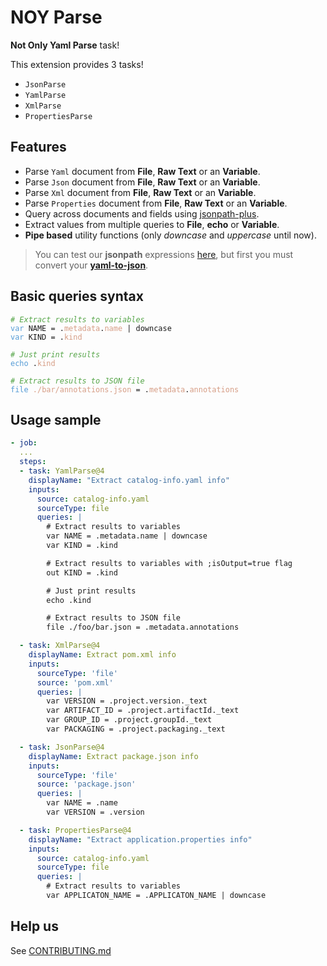 # NOY Parse

**Not Only Yaml Parse** task!

This extension provides 3 tasks!

* `JsonParse`
* `YamlParse`
* `XmlParse`
* `PropertiesParse`

## Features

* Parse `Yaml` document from **File**, **Raw Text** or an **Variable**.
* Parse `Json` document from **File**, **Raw Text** or an **Variable**.
* Parse `Xml` document from **File**, **Raw Text** or an **Variable**.
* Parse `Properties` document from **File**, **Raw Text** or an **Variable**.
* Query across documents and fields using [jsonpath-plus](https://jsonpath-plus.github.io/JSONPath/docs/ts/).
* Extract values from multiple queries to **File**, **echo** or **Variable**.
* **Pipe based** utility functions (only *downcase* and *uppercase* until now).

> You can test our **jsonpath** expressions [here](https://jsonpath-plus.github.io/JSONPath/demo/), but first you must convert your [**yaml-to-json**](https://www.json2yaml.com/convert-yaml-to-json).

## Basic queries syntax

<pre class="language-custom">
<code><span class="hlcl-comment"># Extract results to variables</span>
<span class="hlcl-keyword">var</span> NAME <span class="hlcl-operator">=</span> <span class="hlcl-punctuation">.</span><span class="hlcl-string">metadata</span><span class="hlcl-punctuation">.</span><span class="hlcl-string">name</span> <span class="hlcl-operator">|</span> downcase
<span class="hlcl-keyword">var</span> KIND <span class="hlcl-operator">=</span> <span class="hlcl-punctuation">.</span><span class="hlcl-string">kind</span>

<span class="hlcl-comment"># Just print results</span>
<span class="hlcl-keyword">echo</span> <span class="hlcl-punctuation">.</span><span class="hlcl-string">kind</span>

<span class="hlcl-comment"># Extract results to JSON file</span>
<span class="hlcl-keyword">file</span> <span class="hlcl-string">./bar/annotations.json</span> <span class="hlcl-operator">=</span> <span class="hlcl-punctuation">.</span><span class="hlcl-string">metadata</span><span class="hlcl-punctuation">.</span><span class="hlcl-string">annotations</span>
</code></pre>


## Usage sample

```yaml
- job:
  ...
  steps:
  - task: YamlParse@4
    displayName: "Extract catalog-info.yaml info"
    inputs:
      source: catalog-info.yaml
      sourceType: file
      queries: |
        # Extract results to variables
        var NAME = .metadata.name | downcase
        var KIND = .kind

        # Extract results to variables with ;isOutput=true flag
        out KIND = .kind

        # Just print results
        echo .kind

        # Extract results to JSON file
        file ./foo/bar.json = .metadata.annotations

  - task: XmlParse@4
    displayName: Extract pom.xml info
    inputs:
      sourceType: 'file'
      source: 'pom.xml'
      queries: |
        var VERSION = .project.version._text
        var ARTIFACT_ID = .project.artifactId._text
        var GROUP_ID = .project.groupId._text
        var PACKAGING = .project.packaging._text

  - task: JsonParse@4
    displayName: Extract package.json info
    inputs:
      sourceType: 'file'
      source: 'package.json'
      queries: |
        var NAME = .name
        var VERSION = .version

  - task: PropertiesParse@4
    displayName: "Extract application.properties info"
    inputs:
      source: catalog-info.yaml
      sourceType: file
      queries: |
        # Extract results to variables
        var APPLICATON_NAME = .APPLICATON_NAME | downcase

```

## Help us

See [CONTRIBUTING.md](https://github.com/alelltech/azdo-not-only-yaml-parse/blob/main/CONTRIBUTING.md)



<style>

/*
https://raw.githubusercontent.com/isagalaev/highlight.js/master/src/styles/vs2015.css
*/
/*
 * Visual Studio 2015 dark style
 * Author: Nicolas LLOBERA <nllobera@gmail.com>
 */


.hlcl-keyword,
.hlcl-literal,
.hlcl-symbol,
.hlcl-name {
	color: #569CD6;
}
.hlcl-link {
	color: #569CD6;
	text-decoration: underline;
}

.hlcl-built_in,
.hlcl-type {
	color: #4EC9B0;
}

.hlcl-number,
.hlcl-class {
	color: #B8D7A3;
}

.hlcl-string,
.hlcl-meta-string {
	color: #D69D85;
}

.hlcl-regexp,
.hlcl-template-tag {
	color: #9A5334;
}

.hlcl-subst,
.hlcl-function,
.hlcl-title,
.hlcl-params,
.hlcl-formula {
	color: #DCDCDC;
}

.hlcl-comment,
.hlcl-quote {
	color: #57A64A;
	font-style: italic;
}

.hlcl-doctag {
	color: #608B4E;
}

.hlcl-meta,
.hlcl-meta-keyword,
.hlcl-tag {
	color: #9B9B9B;
}

.hlcl-variable,
.hlcl-template-variable {
	color: #BD63C5;
}

.hlcl-attr,
.hlcl-attribute,
.hlcl-builtin-name {
	color: #9CDCFE;
}

.hlcl-section {
	color: gold;
}

.hlcl-emphasis {
	font-style: italic;
}

.hlcl-strong {
	font-weight: bold;
}

/*.hlcl-code {
	font-family:'Monospace';
}*/

.hlcl-bullet,
.hlcl-selector-tag,
.hlcl-selector-id,
.hlcl-selector-class,
.hlcl-selector-attr,
.hlcl-selector-pseudo {
	color: #D7BA7D;
}

.hlcl-addition {
	background-color: var(--vscode-diffEditor-insertedTextBackground, rgba(155, 185, 85, 0.2));
	color: rgb(155, 185, 85);
	display: inline-block;
	width: 100%;
}

.hlcl-deletion {
	background: var(--vscode-diffEditor-removedTextBackground, rgba(255, 0, 0, 0.2));
	color: rgb(255, 0, 0);
	display: inline-block;
	width: 100%;
}


/*
From https://raw.githubusercontent.com/isagalaev/highlight.js/master/src/styles/vs.css
*/
/*

Visual Studio-like style based on original C# coloring by Jason Diamond <jason@diamond.name>

*/

.vscode-light .hlcl-function,
.vscode-light .hlcl-params,
.vscode-light .hlcl-number,
.vscode-light .hlcl-class  {
	color: inherit;
}

.vscode-light .hlcl-comment,
.vscode-light .hlcl-quote,
.vscode-light .hlcl-number,
.vscode-light .hlcl-class,
.vscode-light .hlcl-variable {
	color: #008000;
}

.vscode-light .hlcl-keyword,
.vscode-light .hlcl-selector-tag,
.vscode-light .hlcl-name,
.vscode-light .hlcl-tag {
	color: #00f;
}

.vscode-light .hlcl-built_in,
.vscode-light .hlcl-builtin-name {
	color: #007acc;
}

.vscode-light .hlcl-string,
.vscode-light .hlcl-section,
.vscode-light .hlcl-attribute,
.vscode-light .hlcl-literal,
.vscode-light .hlcl-template-tag,
.vscode-light .hlcl-template-variable,
.vscode-light .hlcl-type {
	color: #a31515;
}

.vscode-light .hlcl-selector-attr,
.vscode-light .hlcl-selector-pseudo,
.vscode-light .hlcl-meta,
.vscode-light .hlcl-meta-keyword {
	color: #2b91af;
}

.vscode-light .hlcl-title,
.vscode-light .hlcl-doctag {
	color: #808080;
}

.vscode-light .hlcl-attr {
	color: #f00;
}

.vscode-light .hlcl-symbol,
.vscode-light .hlcl-bullet,
.vscode-light .hlcl-link {
	color: #00b0e8;
}


.vscode-light .hlcl-emphasis {
	font-style: italic;
}

.vscode-light .hlcl-strong {
	font-weight: bold;
}

</style>
